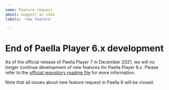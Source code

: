 ```yaml
---
name: Feature request
about: Suggest an idea
labels: 'new feature'

---
```


# End of Paella Player 6.x development

As of the official release of Paella Player 7 in December 2021, we will no longer continue development of new features for Paella Player 6.x. Please refer to the [official repository readme file](https://github.com/polimediaupv/paella/blob/develop/README.md) for more information.

Note that all issues about new feature request in Paella 6 will be closed.
